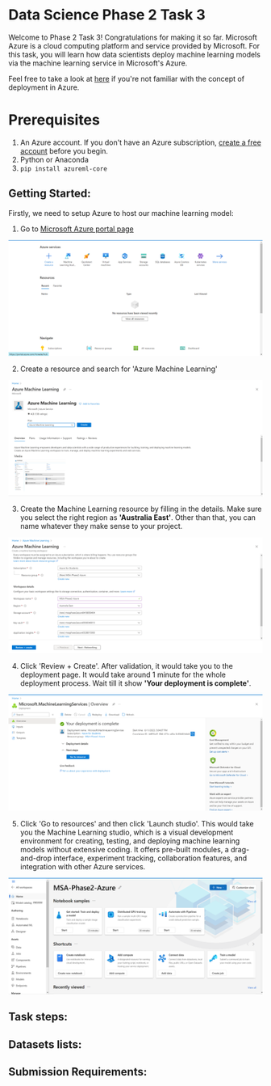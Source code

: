 # Data Science Phase 2 Task 3

Welcome to Phase 2 Task 3! Congratulations for making it so far. Microsoft Azure is a cloud computing platform and service provided by Microsoft. For this task, you will learn how data scientists deploy machine learning models via the machine learning service in Microsoft's Azure.

Feel free to take a look at [here](https://docs.microsoft.com/en-us/azure/machine-learning/how-to-deploy-and-where?tabs=azcli) if you're not familiar with the concept of deployment in Azure.

# Prerequisites
1. An Azure account. If you don't have an Azure subscription, [create a free account](https://azure.microsoft.com/en-us/free/) before you begin.
2. Python or Anaconda
3. ```pip install azureml-core```

## Getting Started:
Firstly, we need to setup Azure to host our machine learning model:

1. Go to [Microsoft Azure portal page](https://azure.microsoft.com/en-us/get-started/azure-portal)

![azure.portal](./images/portal_page.png)

2. Create a resource and search for 'Azure Machine Learning' 

![azure.machine.learning](./images/ML_page.png)


3. Create the Machine Learning resource by filling in the details. Make sure you select the right region as **'Australia East'**. Other than that, you can name whatever they make sense to your project.


![azure.workplace_details](./images/workplace_details_page.png)

4. Click 'Review + Create'. After validation, it would take you to the deployment page. It would take around 1 minute for the whole deployment process. Wait till it show **'Your deployment is complete'**.

![azure.deployment_details](./images/deployment_ended.png)

5. Click 'Go to resources' and then click 'Launch studio'. This would take you the Machine Learning studio, which is a visual development environment for creating, testing, and deploying machine learning models without extensive coding. It offers pre-built modules, a drag-and-drop interface, experiment tracking, collaboration features, and integration with other Azure services.

![azure.studio_details](./images/ML_studio.png)


## Task steps:



## Datasets lists:




## Submission Requirements:
